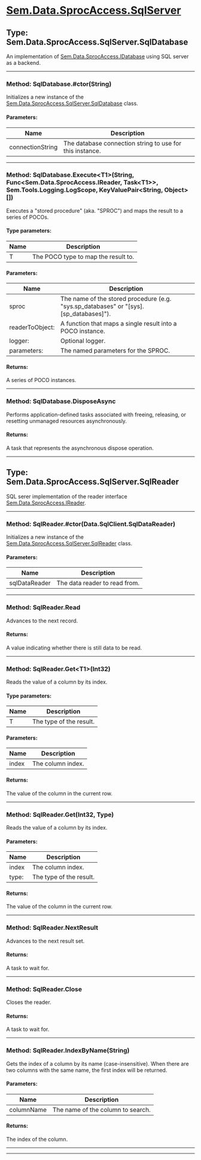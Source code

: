 # [Sem.Data.SprocAccess.SqlServer](#Sem.Data.SprocAccess.SqlServer)

## Type: Sem.Data.SprocAccess.SqlServer.SqlDatabase

 An implementation of [Sem.Data.SprocAccess.IDatabase](Sem.Data.SprocAccess.md#Sem.Data.SprocAccess.IDatabase) using SQL server as a backend. 



---
### Method: SqlDatabase.#ctor(String)

 Initializes a new instance of the [Sem.Data.SprocAccess.SqlServer.SqlDatabase](Sem.Data.SprocAccess.SqlServer.md#Sem.Data.SprocAccess.SqlServer.SqlDatabase) class. 

#### Parameters:
|Name | Description |
|-----|------|
|connectionString|The database connection string to use for this instance.|


---
### Method: SqlDatabase.Execute\<T1>(String, Func\<Sem.Data.SprocAccess.IReader, Task\<T1>>, Sem.Tools.Logging.LogScope, KeyValuePair\<String, Object>[])

 Executes a "stored procedure" (aka. "SPROC") and maps the result to a series of POCOs. 

#### Type parameters:
|Name | Description |
|-----|------|
|T|The POCO type to map the result to.|
#### Parameters:
|Name | Description |
|-----|------|
|sproc|The name of the stored procedure (e.g. "sys.sp_databases" or "[sys].[sp_databases]").|
|readerToObject: |A function that maps a single result into a POCO instance.|
|logger: |Optional logger.|
|parameters: |The named parameters for the SPROC.|

#### Returns:
A series of POCO instances.



---
### Method: SqlDatabase.DisposeAsync

Performs application-defined tasks associated with freeing, releasing, or resetting unmanaged resources asynchronously.


#### Returns:
A task that represents the asynchronous dispose operation.



---
## Type: Sem.Data.SprocAccess.SqlServer.SqlReader

 SQL serer implementation of the reader interface [Sem.Data.SprocAccess.IReader](Sem.Data.SprocAccess.md#Sem.Data.SprocAccess.IReader). 



---
### Method: SqlReader.#ctor(Data.SqlClient.SqlDataReader)

 Initializes a new instance of the [Sem.Data.SprocAccess.SqlServer.SqlReader](Sem.Data.SprocAccess.SqlServer.md#Sem.Data.SprocAccess.SqlServer.SqlReader) class. 

#### Parameters:
|Name | Description |
|-----|------|
|sqlDataReader|The data reader to read from.|


---
### Method: SqlReader.Read

 Advances to the next record. 


#### Returns:
A value indicating whether there is still data to be read.



---
### Method: SqlReader.Get\<T1>(Int32)

 Reads the value of a column by its index. 

#### Type parameters:
|Name | Description |
|-----|------|
|T|The type of the result.|
#### Parameters:
|Name | Description |
|-----|------|
|index|The column index.|

#### Returns:
The value of the column in the current row.



---
### Method: SqlReader.Get(Int32, Type)

 Reads the value of a column by its index. 

#### Parameters:
|Name | Description |
|-----|------|
|index|The column index.|
|type: |The type of the result.|

#### Returns:
The value of the column in the current row.



---
### Method: SqlReader.NextResult

 Advances to the next result set. 


#### Returns:
A task to wait for.



---
### Method: SqlReader.Close

 Closes the reader. 


#### Returns:
A task to wait for.



---
### Method: SqlReader.IndexByName(String)

 Gets the index of a column by its name (case-insensitive). When there are two columns with the same name, the first index will be returned. 

#### Parameters:
|Name | Description |
|-----|------|
|columnName|The name of the column to search.|

#### Returns:
The index of the column.



---


---
